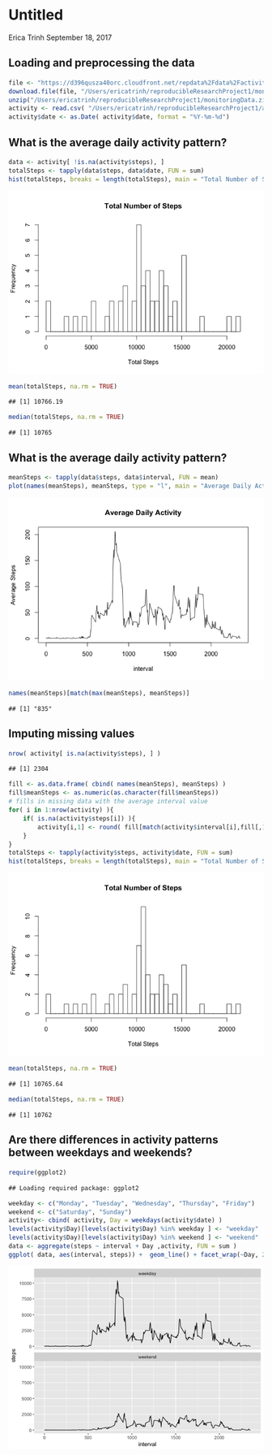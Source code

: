 Untitled
================
Erica Trinh
September 18, 2017

Loading and preprocessing the data
----------------------------------

``` r
file <- "https://d396qusza40orc.cloudfront.net/repdata%2Fdata%2Factivity.zip"
download.file(file, "/Users/ericatrinh/reproducibleResearchProject1/monitoringData.zip", method="curl")
unzip("/Users/ericatrinh/reproducibleResearchProject1/monitoringData.zip")
activity <- read.csv( "/Users/ericatrinh/reproducibleResearchProject1/activity.csv", header = TRUE)
activity$date <- as.Date( activity$date, format = "%Y-%m-%d") 
```

What is the average daily activity pattern?
-------------------------------------------

``` r
data <- activity[ !is.na(activity$steps), ]
totalSteps <- tapply(data$steps, data$date, FUN = sum)
hist(totalSteps, breaks = length(totalSteps), main = "Total Number of Steps", xlab = "Total Steps")
```

![](PA1_template_files/figure-markdown_github-ascii_identifiers/unnamed-chunk-2-1.png)

``` r
mean(totalSteps, na.rm = TRUE) 
```

    ## [1] 10766.19

``` r
median(totalSteps, na.rm = TRUE)
```

    ## [1] 10765

What is the average daily activity pattern?
-------------------------------------------

``` r
meanSteps <- tapply(data$steps, data$interval, FUN = mean)
plot(names(meanSteps), meanSteps, type = "l", main = "Average Daily Activity", xlab = "interval" , ylab = "Average Steps" )
```

![](PA1_template_files/figure-markdown_github-ascii_identifiers/unnamed-chunk-3-1.png)

``` r
names(meanSteps)[match(max(meanSteps), meanSteps)]
```

    ## [1] "835"

Imputing missing values
-----------------------

``` r
nrow( activity[ is.na(activity$steps), ] )
```

    ## [1] 2304

``` r
fill <- as.data.frame( cbind( names(meanSteps), meanSteps) )
fill$meanSteps <- as.numeric(as.character(fill$meanSteps))
# fills in missing data with the average interval value
for( i in 1:nrow(activity) ){
    if( is.na(activity$steps[i]) ){
        activity[i,1] <- round( fill[match(activity$interval[i],fill[,1]),2] )
    }
}
totalSteps <- tapply(activity$steps, activity$date, FUN = sum)
hist(totalSteps, breaks = length(totalSteps), main = "Total Number of Steps", xlab = "Total Steps")
```

![](PA1_template_files/figure-markdown_github-ascii_identifiers/unnamed-chunk-4-1.png)

``` r
mean(totalSteps, na.rm = TRUE) 
```

    ## [1] 10765.64

``` r
median(totalSteps, na.rm = TRUE)
```

    ## [1] 10762

Are there differences in activity patterns between weekdays and weekends?
-------------------------------------------------------------------------

``` r
require(ggplot2)
```

    ## Loading required package: ggplot2

``` r
weekday <- c("Monday", "Tuesday", "Wednesday", "Thursday", "Friday")
weekend <- c("Saturday", "Sunday")
activity<- cbind( activity, Day = weekdays(activity$date) )
levels(activity$Day)[levels(activity$Day) %in% weekday ] <- "weekday"
levels(activity$Day)[levels(activity$Day) %in% weekend ] <- "weekend"
data <- aggregate(steps ~ interval + Day ,activity, FUN = sum )
ggplot( data, aes(interval, steps)) +  geom_line() + facet_wrap(~Day, 2)
```

![](PA1_template_files/figure-markdown_github-ascii_identifiers/unnamed-chunk-5-1.png)

